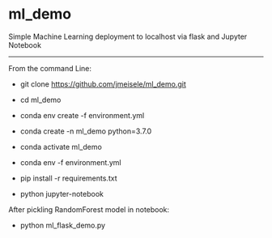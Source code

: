 # ml_demo
Simple Machine Learning deployment to localhost via flask and Jupyter Notebook

--------------------------------------
From the command Line:
- git clone https://github.com/jmeisele/ml_demo.git
- cd ml_demo
- conda env create -f environment.yml

- conda create -n ml_demo python=3.7.0
- conda activate ml_demo
- conda env -f environment.yml
- pip install -r requirements.txt

- python jupyter-notebook

After pickling RandomForest model in notebook:
- python ml_flask_demo.py
